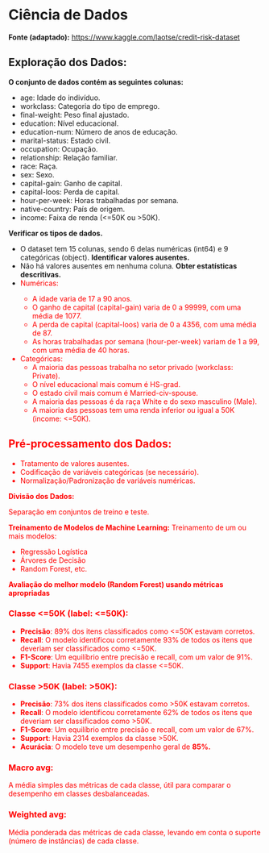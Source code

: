 # Ciência de Dados

**Fonte (adaptado):** https://www.kaggle.com/laotse/credit-risk-dataset


## Exploração dos Dados:

**O conjunto de dados contém as seguintes colunas:**
* age: Idade do indivíduo.
* workclass: Categoria do tipo de emprego.
* final-weight: Peso final ajustado.
* education: Nível educacional.
* education-num: Número de anos de educação.
* marital-status: Estado civil.
* occupation: Ocupação.
* relationship: Relação familiar.
* race: Raça.
* sex: Sexo.
* capital-gain: Ganho de capital.
* capital-loos: Perda de capital.
* hour-per-week: Horas trabalhadas por semana.
* native-country: País de origem.
* income: Faixa de renda (<=50K ou >50K).



**Verificar os tipos de dados.**
  * O dataset tem 15 colunas, sendo 6 delas numéricas (int64) e 9 categóricas (object).
**Identificar valores ausentes.**
  * Não há valores ausentes em nenhuma coluna.
**Obter estatísticas descritivas.**
  * <font color=red>Numéricas:
    * A idade varia de 17 a 90 anos.
    * O ganho de capital (capital-gain) varia de 0 a 99999, com uma média de 1077.
    * A perda de capital (capital-loos) varia de 0 a 4356, com uma média de 87.
    * As horas trabalhadas por semana (hour-per-week) variam de 1 a 99, com uma média de 40 horas.
  * Categóricas:
    * A maioria das pessoas trabalha no setor privado (workclass: Private).
    * O nível educacional mais comum é HS-grad.
    * O estado civil mais comum é Married-civ-spouse.
    * A maioria das pessoas é da raça White e do sexo masculino (Male).
    * A maioria das pessoas tem uma renda inferior ou igual a 50K (income: <=50K).



## Pré-processamento dos Dados:

* Tratamento de valores ausentes.
* Codificação de variáveis categóricas (se necessário).
* Normalização/Padronização de variáveis numéricas.


**Divisão dos Dados:**

Separação em conjuntos de treino e teste.


**Treinamento de Modelos de Machine Learning:**
Treinamento de um ou mais modelos:
* Regressão Logística
* Árvores de Decisão
* Random Forest, etc.


**Avaliação do melhor modelo (Random Forest) usando métricas apropriadas**

### Classe <=50K (label: <=50K):

* **Precisão**: 89% dos itens classificados como <=50K estavam corretos.
* **Recall**: O modelo identificou corretamente 93% de todos os itens que deveriam ser classificados como <=50K.
* **F1-Score**: Um equilíbrio entre precisão e recall, com um valor de 91%.
* **Support**: Havia 7455 exemplos da classe <=50K.

### Classe >50K (label: >50K):

* **Precisão**: 73% dos itens classificados como >50K estavam corretos.
* **Recall**: O modelo identificou corretamente 62% de todos os itens que deveriam ser classificados como >50K.
* **F1-Score**: Um equilíbrio entre precisão e recall, com um valor de 67%.
* **Support**: Havia 2314 exemplos da classe >50K.
* **Acurácia**: O modelo teve um desempenho geral de **85%.**

### Macro avg:
A média simples das métricas de cada classe, útil para comparar o desempenho em classes desbalanceadas.

### Weighted avg:
Média ponderada das métricas de cada classe, levando em conta o suporte (número de instâncias) de cada classe.





